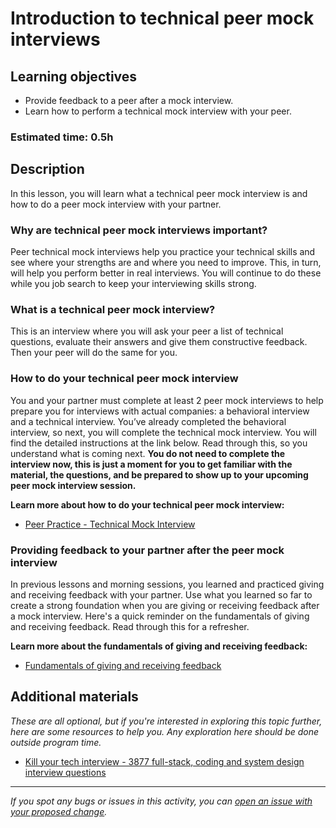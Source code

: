 # Introduction to technical peer mock interviews

## Learning objectives

- Provide feedback to a peer after a mock interview.
- Learn how to perform a technical mock interview with your peer.

### Estimated time: 0.5h

## Description

In this lesson, you will learn what a technical peer mock interview is and how to do a peer mock interview with your partner.  

### Why are technical peer mock interviews important?

Peer technical mock interviews help you practice your technical skills and see where your strengths are and where you need to improve. This, in turn, will help you perform better in real interviews. You will continue to do these while you job search to keep your interviewing skills strong. 

### What is a technical peer mock interview?

This is an interview where you will ask your peer a list of technical questions, evaluate their answers and give them constructive feedback. Then your peer will do the same for you. 

### How to do your technical peer mock interview

You and your partner must complete at least 2 peer mock interviews to help prepare you for interviews with actual companies: a behavioral interview and a technical interview. You’ve already completed the behavioral interview, so next, you will complete the technical mock interview. You will find the detailed instructions at the link below. Read through this, so you understand what is coming next. 
**You do not need to complete the interview now, this is just a moment for you to get familiar with the material, the questions, and be prepared to show up to your upcoming peer mock interview session.**

 **Learn more about how to do your technical peer mock interview:**

- [Peer Practice - Technical Mock Interview](https://docs.google.com/document/d/14Aq7O7w0sP-11w4gxEMnnWV8eid6n721RUSC9SrqUso/edit)

### Providing feedback to your partner after the peer mock interview

In previous lessons and morning sessions, you learned and practiced giving and receiving feedback with your partner. Use what you learned so far to create a strong foundation when you are giving or receiving feedback after a mock interview. Here's a quick reminder on the fundamentals of giving and receiving feedback. Read through this for a refresher. 

**Learn more about the fundamentals of giving and receiving feedback:**

- [Fundamentals of giving and receiving feedback](https://github.com/microverseinc/curriculum-professional-skills/blob/main/soft-skills/fundamentals-of-giving-and-receiving-feedback.md)

## Additional materials

*These are all optional, but if you're interested in exploring this topic further, here are some resources to help you. Any exploration here should be done outside program time.*

- [Kill your tech interview - 3877 full-stack, coding and system design interview questions](https://www.fullstack.cafe/)


------

_If you spot any bugs or issues in this activity, you can [open an issue with your proposed change](https://github.com/microverseinc/curriculum-transversal-skills/blob/main/git-github/articles/open_issue.md)._
